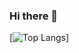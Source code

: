 ### Hi there 👋

<!--
[![Ananthsada's GitHub stats](https://github-readme-stats.vercel.app/api?username=Ananthsada)]
-->
[![Top Langs](https://github-readme-stats.vercel.app/api/top-langs/?username=Ananthsada&langs_count=8&layout=compact)]

<!--
**Ananthsada/Ananthsada** is a ✨ _special_ ✨ repository because its `README.md` (this file) appears on your GitHub profile.

Here are some ideas to get you started:

- 🔭 I’m currently working on ...
- 🌱 I’m currently learning ...
- 👯 I’m looking to collaborate on ...
- 🤔 I’m looking for help with ...
- 💬 Ask me about ...
- 📫 How to reach me: ...
- 😄 Pronouns: ...
- ⚡ Fun fact: ...
-->
